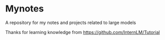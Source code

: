 # Mynotes
A repository for my notes and projects related to large models

Thanks for learning knowledge from https://github.com/InternLM/Tutorial
